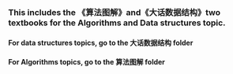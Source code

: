 ### This includes the 《算法图解》and《大话数据结构》two textbooks for the Algorithms and Data structures topic. 
#### For data structures topics, go to the 大话数据结构 folder
#### For Algorithms topics, go to the 算法图解 folder

